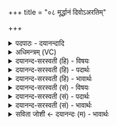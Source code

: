 +++
title = "०८ मूर्द्धानं दिवोऽअरतिम्"

+++
<details><summary>पदपाठः - दयानन्दादि</summary>

मू॒र्द्धान॑म्। दि॒वः। अ॒र॒तिम्। पृ॒थि॒व्याः। वै॒श्वा॒न॒रम्। ऋ॒ते। आ। जा॒तम्। अ॒ग्निम्। क॒विम्। स॒म्राज॒मिति॑ स॒म्ऽराज॑म्। अति॑थिम्। जना॑नाम्। आ॒सन्। आ। पात्र॑म्। ज॒न॒य॒न्त॒। दे॒वाः। ८।
</details>

<details><summary>अधिमन्त्रम् (VC)</summary>

- विद्वांसो देवता
- विश्वामित्र ऋषिः
- भुरिक्त्रिष्टुप्
- धैवतः
</details>

<details><summary>दयानन्द-सरस्वती (हि) - विषयः</summary>

फिर उसी विषय को अगले मन्त्र में कहा है ॥
</details>

<details><summary>दयानन्द-सरस्वती (हि) - पदार्थः</summary>

पदार्थान्वयभाषाः -  हे मनुष्यो ! जैसे (देवाः) विद्वान् लोग (दिवः) आकाश के (मूर्द्धानम्) उपरिभाग में सूर्यरूप से वर्त्तमान (पृथिव्याः) पृथिवी को (अरतिम्) प्राप्त होनेवाले (वैश्वानरम्) सब मनुष्यों के हितकारी (ऋते) यज्ञ के निमित्त (आ, जातम्) अच्छे प्रकार प्रकट हुए (कविम्) सर्वत्र दिखानेवाले (सम्राजम्) सम्यक् प्रकाशमान (जनानाम्) मनुष्यों के (अतिथिम्) अतिथि के तुल्य प्रथम भोजन का भाग लेनेवाले (पात्रम्) रक्षा के हेतु (आसन्) ईश्वर के मुखरूप सामर्थ्य में उत्पन्न हुए जो (अग्निम्) अग्नि को (आ, जनयन्त) अच्छे प्रकार प्रकट करें, वैसे तुम लोग भी इसको प्रकट करो ॥८ ॥
</details>

<details><summary>दयानन्द-सरस्वती (हि) - भावार्थः</summary>

भावार्थभाषाः -  इस मन्त्र में वाचकलुप्तोपमालङ्कार है। जो लोग पृथिवी, जल, वायु और आकाश में व्याप्त विद्युद्रूप अग्नि को प्रकट कर यन्त्र कलादि द्वारा युक्ति से चलावें, वे किस किस कार्य को न सिद्ध करें ॥८ ॥
</details>

<details><summary>दयानन्द-सरस्वती (सं) - विषयः</summary>

पुनस्तमेव विषयमाह ॥
</details>

<details><summary>दयानन्द-सरस्वती (सं) - पदार्थः</summary>

पदार्थान्वयभाषाः -  हे मनुष्याः ! यथा देवा दिवो मूर्द्धानं पृथिव्या अरतिं वैश्वानरमृत आजातं कविं सम्राजं जनानामतिथिं पात्रमासन्नग्निमाजनयन्त तथा यूयमप्येनं प्रादुर्भावयत ॥८ ॥
</details>

<details><summary>दयानन्द-सरस्वती (सं) - भावार्थः</summary>

भावार्थभाषाः -  अत्र वाचकलुप्तोपमालङ्कारः। ये पृथिव्यप्वाय्वाकाशेषु व्याप्तं विद्युदाख्यमग्निं प्रादुर्भाव्य यन्त्रादिभिर्युक्त्या चालयेयुस्ते किं किं कार्यं न साधयेयुः ॥८ ॥
</details>

<details><summary>सविता जोशी ← दयानन्दः (म) - भावार्थः</summary>

भावार्थभाषाः -  या मंत्रात वाचकलुप्तोपमालंकार आहे. जे लोक पृथ्वी, जल, वायू व आकाश यात व्याप्त असलेली विद्युत (अग्नी) प्रकट करून यंत्रे इत्यादी युक्तीने चालवितात ते कोणतेही कार्य सिद्ध करू शकतात.
</details>